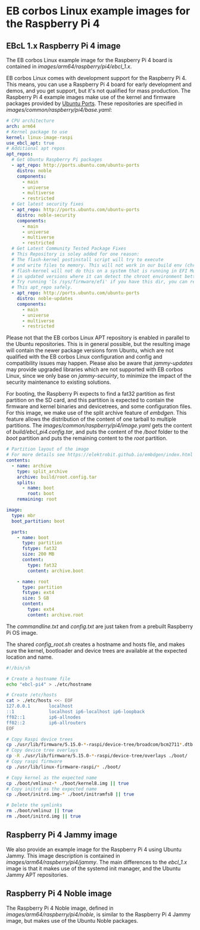 # EB corbos Linux example images for the Raspberry Pi 4

## EBcL 1.x Raspberry Pi 4 image

The EB corbos Linux example image for the Raspberry Pi 4 board is contained in _images/arm64/raspberry/pi4/ebcl_1.x_.

EB corbos Linux comes with development support for the Raspberry Pi 4. This means, you can use a Raspberry Pi 4 board for early development and demos, and you get support, but it's not qualified for mass production.
The Raspberry Pi 4 example images make use of the kernel and firmware packages provided by [Ubuntu Ports](http://ports.ubuntu.com/ubuntu-ports/). These repositories are specified in _images/common/raspberry/pi4/base.yaml_:

```yaml
# CPU architecture
arch: arm64
# Kernel package to use
kernel: linux-image-raspi
use_ebcl_apt: true
# Additional apt repos
apt_repos:
  # Get Ubuntu Raspberry Pi packages
  - apt_repo: http://ports.ubuntu.com/ubuntu-ports
    distro: noble
    components:
      - main
      - universe
      - multiverse
      - restricted
  # Get latest security fixes
  - apt_repo: http://ports.ubuntu.com/ubuntu-ports
    distro: noble-security
    components:
      - main
      - universe
      - multiverse
      - restricted
  # Get Latest Community Tested Package Fixes
  # This Repository is soley added for one reason:
  # The flash-kernel postinstall script will try to execute
  # and write files to memory. This will not work in our build env (chroot).
  # flash-kernel will not do this on a system that is running in EFI Mode and
  # in updated versions where it can detect the chroot environment better.
  # Try running 'ls /sys/firmware/efi' if you have this dir, you can remove
  # This apt_repo safely.
  - apt_repo: http://ports.ubuntu.com/ubuntu-ports
    distro: noble-updates
    components:
      - main
      - universe
      - multiverse
      - restricted
```

Please not that the EB corbos Linux APT repository is enabled in parallel to the Ubuntu repositories.
This is in general possible, but the resulting image will contain the newer package versions form Ubuntu, 
which are not qualified with the EB corbos Linux configuration and config and compatibility issues may happen.
Please also be aware that _jammy-updates_ may provide upgraded libraries which are not supported with EB corbos Linux,
since we only base on _jammy-secuirty_, to minimize the impact of the security maintenance to existing solutions.

For booting, the Raspberry Pi expects to find a fat32 partition as first partition on the SD card,
and this partition is expected to contain the firmware and kernel binaries and devicetrees,
and some configuration files.
For this image, we make use of the split archive feature of _embdgen_.
This feature allows the distribution of the content of one tarball to multiple partitions.
The _images/common/raspberry/pi4/image.yaml_ gets the content of _build/ebcl_pi4.config.tar_,
and puts the content of the _/boot_ folder to the _boot_ partition
and puts the remaining content to the _root_ partition.

```yaml
# Partition layout of the image
# For more details see https://elektrobit.github.io/embdgen/index.html
contents:
  - name: archive
    type: split_archive
    archive: build/root.config.tar
    splits:
      - name: boot
        root: boot
    remaining: root

image:
  type: mbr
  boot_partition: boot

  parts:
    - name: boot
      type: partition
      fstype: fat32
      size: 200 MB
      content:
        type: fat32
        content: archive.boot

    - name: root
      type: partition
      fstype: ext4
      size: 5 GB
      content:
        type: ext4
        content: archive.root
```

The _commandline.txt_ and _config.txt_ are just taken from a prebuilt Raspberry Pi OS image.

The shared _config_root.sh_ creates a hostname and hosts file, and makes sure the kernel,
bootloader and device trees are available at the expected location and name.

```bash
#!/bin/sh

# Create a hostname file
echo "ebcl-pi4" > ./etc/hostname

# Create /etc/hosts
cat > ./etc/hosts <<- EOF
127.0.0.1       localhost
::1             localhost ip6-localhost ip6-loopback
ff02::1         ip6-allnodes
ff02::2         ip6-allrouters
EOF

# Copy Raspi device trees
cp ./usr/lib/firmware/5.15.0-*-raspi/device-tree/broadcom/bcm2711*.dtb ./boot/
# Copy device tree overlays
cp -R ./usr/lib/firmware/5.15.0-*-raspi/device-tree/overlays ./boot/
# Copy raspi firmware
cp ./usr/lib/linux-firmware-raspi/* ./boot/

# Copy kernel as the expected name
cp ./boot/vmlinuz-* ./boot/kernel8.img || true
# Copy initrd as the expected name
cp ./boot/initrd.img-* ./boot/initramfs8 || true

# Delete the symlinks
rm ./boot/vmlinuz || true
rm ./boot/initrd.img || true
```

## Raspberry Pi 4 Jammy image

We also provide an example image for the Raspberry Pi 4 using Ubuntu Jammy.
This image description is contained in _images/arm64/raspberry/pi4/jammy_.
The main differences to the _ebcl_1.x_ image is that it makes use of the systemd init manager,
and the Ubuntu Jammy APT repositories.


## Raspberry Pi 4 Noble image

The Raspberry Pi 4 Noble image, defined in _images/arm64/raspberry/pi4/noble_,
is similar to the Raspberry Pi 4 Jammy image, but makes use of the Ubuntu Noble packages.
